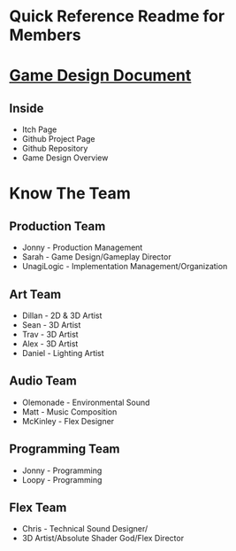 # Quick Reference Readme for Members

# [Game Design Document](https://docs.google.com/document/d/1t0hdlZqwR-yWiXKP5fsZqieuURbDd6UxTiE10x6ywpY/edit?tab=t.0#heading=h.60msi9k4g5lh)
## Inside
- Itch Page
- Github Project Page
- Github Repository
- Game Design Overview

# Know The Team
## Production Team
- Jonny - Production Management
- Sarah - Game Design/Gameplay Director
- UnagiLogic - Implementation Management/Organization

## Art Team
- Dillan - 2D & 3D Artist
- Sean - 3D Artist
- Trav - 3D Artist
- Alex - 3D Artist
- Daniel - Lighting Artist

## Audio Team
- Olemonade - Environmental Sound
- Matt - Music Composition
- McKinley - Flex Designer

## Programming Team
- Jonny - Programming
- Loopy - Programming

## Flex Team
- Chris - Technical Sound Designer/
- 3D Artist/Absolute Shader God/Flex Director

